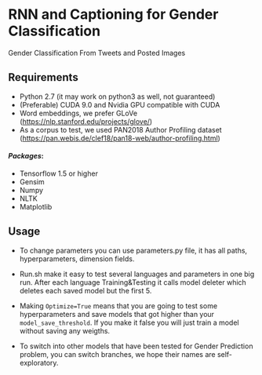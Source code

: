 # RNN and Captioning for Gender Classification
Gender Classification From Tweets and Posted Images

## Requirements
- Python 2.7 (it may work on python3 as well, not guaranteed)
- (Preferable) CUDA 9.0 and Nvidia GPU compatible with CUDA 
- Word embeddings, we prefer GLoVe (https://nlp.stanford.edu/projects/glove/)
- As a corpus to test, we used PAN2018 Author Profiling dataset (https://pan.webis.de/clef18/pan18-web/author-profiling.html)

#### _Packages_:
* Tensorflow 1.5 or higher
* Gensim
* Numpy
* NLTK
* Matplotlib

## Usage
- To change parameters you can use parameters.py file, it has all paths, hyperparameters, dimension fields.

- Run.sh make it easy to test several languages and parameters in one big run. After each language Training&Testing it calls model deleter which deletes each saved model but the first 5.

- Making ```Optimize=True``` means that you are going to test some hyperparameters and save models that got higher than your ```model_save_threshold```. If you make it false you will just train a model without saving any weigths.

- To switch into other models that have been tested for Gender Prediction problem, you can switch branches, we hope their names are self-exploratory.

